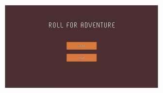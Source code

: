 [![Watch the video](https://raw.githubusercontent.com/Nathan9819/TCSS360_Dungeon_Adventure_Group_Project/master/image.png)](https://raw.githubusercontent.com/Nathan9819/TCSS360_Dungeon_Adventure_Group_Project/master/Demo.mp4)
